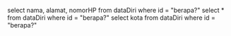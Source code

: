 select nama, alamat, nomorHP from dataDiri where id = "berapa?"
select * from dataDiri where id = "berapa?"
select kota from dataDiri where id = "berapa?"
